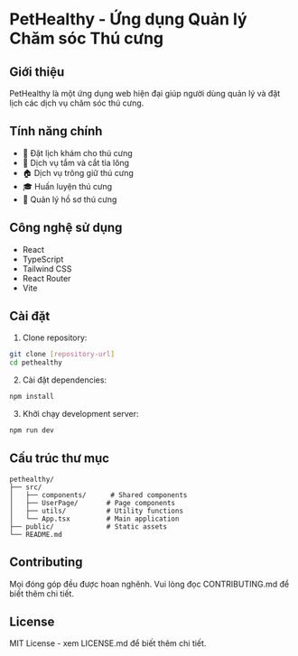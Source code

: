 # PetHealthy - Ứng dụng Quản lý Chăm sóc Thú cưng

## Giới thiệu
PetHealthy là một ứng dụng web hiện đại giúp người dùng quản lý và đặt lịch các dịch vụ chăm sóc thú cưng.

## Tính năng chính
- 🐾 Đặt lịch khám cho thú cưng
- 🛁 Dịch vụ tắm và cắt tỉa lông
- 🏠 Dịch vụ trông giữ thú cưng
- 🎓 Huấn luyện thú cưng
- 👤 Quản lý hồ sơ thú cưng

## Công nghệ sử dụng
- React
- TypeScript
- Tailwind CSS
- React Router
- Vite

## Cài đặt

1. Clone repository:
```bash
git clone [repository-url]
cd pethealthy
```

2. Cài đặt dependencies:
```bash
npm install
```

3. Khởi chạy development server:
```bash
npm run dev
```

## Cấu trúc thư mục
```
pethealthy/
├── src/
│   ├── components/      # Shared components
│   ├── UserPage/       # Page components
│   ├── utils/          # Utility functions
│   └── App.tsx         # Main application
├── public/             # Static assets
└── README.md
```

## Contributing
Mọi đóng góp đều được hoan nghênh. Vui lòng đọc CONTRIBUTING.md để biết thêm chi tiết.

## License
MIT License - xem LICENSE.md để biết thêm chi tiết.
